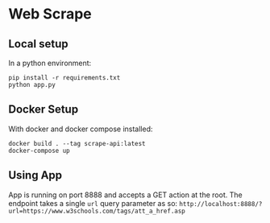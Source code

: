# Web Scrape

## Local setup

In a python environment:
```
pip install -r requirements.txt
python app.py
```

## Docker Setup

With docker and docker compose installed:
```
docker build . --tag scrape-api:latest
docker-compose up
```

## Using App

App is running on port 8888 and accepts a GET action at the root. 
The endpoint takes a single `url` query parameter as so:
`
http://localhost:8888/?url=https://www.w3schools.com/tags/att_a_href.asp
`